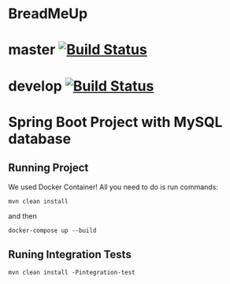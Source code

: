 # BreadMeUp 

# master [![Build Status](https://travis-ci.com/Buk1m/BreadMeUp.svg?token=uBkGfCxJ9Pyb7JbgMvEK&branch=master)](https://travis-ci.com/Buk1m/BreadMeUp)

# develop [![Build Status](https://travis-ci.com/Buk1m/BreadMeUp.svg?token=uBkGfCxJ9Pyb7JbgMvEK&branch=develop)](https://travis-ci.com/Buk1m/BreadMeUp)


# Spring Boot Project with MySQL database
## Running Project
We used Docker Container!
All you need to do is run commands:

`mvn clean install`  

and then  

`docker-compose up --build`  

## Runing Integration Tests

`mvn clean install -Pintegration-test`  
